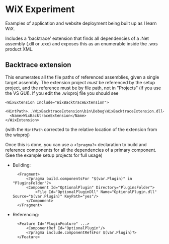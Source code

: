 ﻿WiX Experiment
==============

Examples of application and website deployment being built up as I learn WiX.

Includes a 'backtrace' extension that finds all dependencies of a .Net assembly (.dll or .exe)
and exposes this as an enumerable inside the .wxs product XML.


Backtrace extension
-------------------
This enumerates all the file paths of referenced assemblies, given a single target assembly.
The extension project *must* be referenced by the setup project, and the reference must be
by file path, not in "Projects" (if you use the VS GUI). If you edit the .wixproj file you should see

    <WixExtension Include="WixBacktraceExtension">
      <HintPath>..\WixBacktraceExtension\bin\Debug\WixBacktraceExtension.dll</HintPath>
      <Name>WixBacktraceExtension</Name>
    </WixExtension>

(with the `HintPath` corrected to the relative location of the extension from the wixproj)

Once this is done, you can use a `<?pragma?>` declaration to build and reference components
for all the dependencies of a primary component. (See the example setup projects for full usage)

* Building:

        <Fragment>
            <?pragma build.componentsFor "$(var.Plugin)" in "PluginsFolder"?>
            <Component Id="OptionalPlugin" Directory="PluginsFolder">
                <File Id="OptionalPluginDll" Name="OptionalPlugin.dll" Source="$(var.Plugin)" KeyPath="yes"/>
            </Component>
        </Fragment>


* Referencing:

        <Feature Id="PluginFeature" ...>
            <ComponentRef Id="OptionalPlugin"/>
            <?pragma include.componentRefsFor $(var.Plugin)?>
        </Feature>

